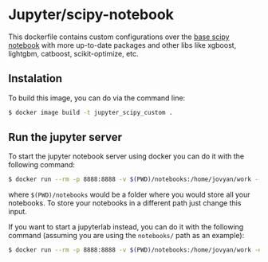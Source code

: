 # Jupyter/scipy-notebook

This dockerfile contains custom configurations over the [base scipy notebook](https://github.com/jupyter/docker-stacks/tree/master/scipy-notebook) with more up-to-date packages and other libs like xgboost, lightgbm, catboost, scikit-optimize, etc.

## Instalation

To build this image, you can do via the command line:

```bash
$ docker image build -t jupyter_scipy_custom .
```

## Run the jupyter server

To start the jupyter notebook server using docker you can do it with the following command:

```bash
$ docker run --rm -p 8888:8888 -v $(PWD)/notebooks:/home/jovyan/work --name jupyter_scipy jupyter_scipy_custom
```

where `$(PWD)/notebooks` would be a folder where you would store all your notebooks. To store your notebooks in a different path just change this input.

If you want to start a jupyterlab instead, you can do it with the following command (assuming you are using the `notebooks/` path as an example):

```bash
$ docker run --rm -p 8888:8888 -v $(PWD)/notebooks:/home/jovyan/work -e JUPYTER_ENABLE_LAB=yes --name jupyter_scipy jupyter_scipy_custom
```